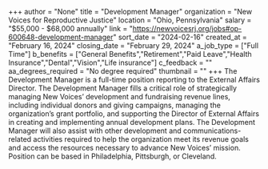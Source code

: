 +++
author = "None"
title = "Development Manager"
organization = "New Voices for Reproductive Justice"
location = "Ohio, Pennsylvania"
salary = "$55,000 - $68,000 annually"
link = "https://newvoicesrj.org/jobs#op-600648-development-manager"
sort_date = "2024-02-16"
created_at = "February 16, 2024"
closing_date = "February 29, 2024"
a_job_type = ["Full Time"]
b_benefits = ["General Benefits","Retirement","Paid Leave","Health Insurance","Dental","Vision","Life insurance"]
c_feedback = ""
aa_degrees_required = "No degree required"
thumbnail = ""
+++
The Development Manager is a full-time position reporting to the External Affairs Director. The Development Manager fills a critical role of strategically managing New Voices’ development and fundraising revenue lines, including individual donors and giving campaigns, managing the organization’s grant portfolio, and supporting the Director of External Affairs in creating and implementing annual development plans. The Development Manager will also assist with other development and communications-related activities required to help the organization meet its revenue goals and access the resources necessary to advance New Voices’ mission.   Position can be based in Philadelphia, Pittsburgh, or Cleveland.